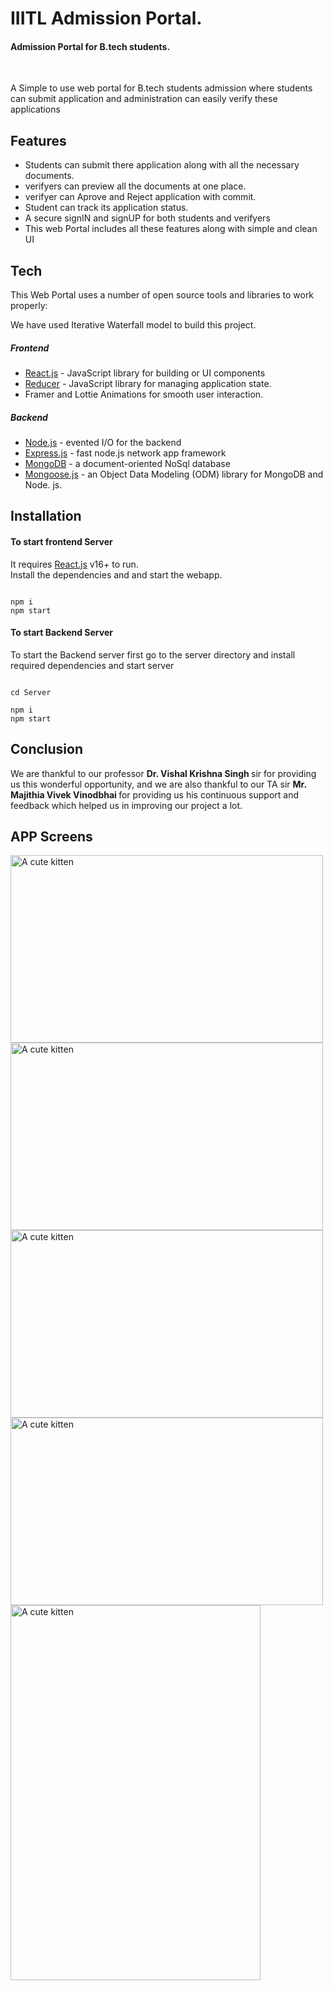 <h1 class="code-line" data-line-start=0 data-line-end=1 ><a id="Blood_Bank_Search_App_BBD_0"></a>IIITL Admission Portal.</h1>
<h4 class="code-line" data-line-start=1 data-line-end=2 ><a id="Every_Life_Matters_1"></a>Admission Portal for B.tech students.</h4>

&nbsp;&nbsp;&nbsp;&nbsp;&nbsp;&nbsp;&nbsp;&nbsp;&nbsp;&nbsp;&nbsp;&nbsp;&nbsp;&nbsp;

<p>A Simple to use web portal for B.tech students admission where students can submit application and administration can easily verify these applications</p>
<h2 class="code-line" data-line-start=7 data-line-end=8 ><a id="Features_7"></a>Features</h2>
<ul>
<li class="has-line-data" data-line-start="8" data-line-end="9">Students can submit there application along with all the necessary documents.</li>
<li class="has-line-data" data-line-start="9" data-line-end="10">verifyers can preview all the documents at one place.</li>
  <li class="has-line-data" data-line-start="8" data-line-end="9">verifyer can Aprove and Reject application with commit.</li>
<li class="has-line-data" data-line-start="10" data-line-end="11"> Student can track its application status.</li>
<li class="has-line-data" data-line-start="11" data-line-end="12">A secure signIN and signUP for both students and verifyers</li>
<li class="has-line-data" data-line-start="12" data-line-end="14">This web Portal includes all these features along with simple and clean UI</li>
</ul>
<h2 class="code-line" data-line-start=16 data-line-end=17 ><a id="Tech_16"></a>Tech</h2>
<p class="has-line-data" data-line-start="18" data-line-end="19">This Web Portal uses a number of open source tools and libraries to work properly:</p>
<p class="has-line-data" data-line-start="18" data-line-end="19">We have used Iterative Waterfall model to build this project.</p>
<h5 class="code-line" data-line-start=20 data-line-end=21 ><a id="Frontend_20"></a>Frontend</h5>
<ul>
<li class="has-line-data" data-line-start="21" data-line-end="22"><a href="https://reactjs.org/">React.js</a> - JavaScript library for building or UI components</li>
<li class="has-line-data" data-line-start="23" data-line-end="24"><a href="https://www.npmjs.com/package/redux">Reducer</a> - JavaScript library for managing application state.</li>
 <li class="has-line-data" data-line-start="23" data-line-end="24">Framer and Lottie Animations for smooth user interaction.</li>
</ul>
<h5 class="code-line" data-line-start=26 data-line-end=27 ><a id="Backend_26"></a>Backend </h5>
<ul>
<li class="has-line-data" data-line-start="27" data-line-end="28"><a href="http://nodejs.org">Node.js</a> - evented I/O for the backend</li>
<li class="has-line-data" data-line-start="28" data-line-end="29"><a href="http://expressjs.com">Express.js</a> - fast node.js network app framework</li>
<li class="has-line-data" data-line-start="29" data-line-end="30"><a href="https://www.mongodb.com/">MongoDB</a> - a document-oriented NoSql database</li>
<li class="has-line-data" data-line-start="30" data-line-end="32"><a href="https://www.npmjs.com/package/mongoose">Mongoose.js</a> - an Object Data Modeling (ODM) library for MongoDB and Node. js.</li>
  

</ul>

<h2 class="code-line" data-line-start=34 data-line-end=35 ><a id="Installation_34"></a>Installation</h2>

<h4 class="code-line" data-line-start=57 data-line-end=58 ><a id="Web_App_57"></a>To start frontend Server</h4>
<p class="has-line-data" data-line-start="58" data-line-end="60">It requires <a href="https://reactjs.org/">React.js</a> v16+ to run.<br>
Install the dependencies and and start the webapp.</p>
<pre><code class="has-line-data" data-line-start="61" data-line-end="65" class="language-sh">
npm i
npm start
</code></pre>

<h4 class="code-line" data-line-start=57 data-line-end=58 ><a id="Web_App_57"></a>To start Backend Server</h4>
<p class="has-line-data" data-line-start="58" data-line-end="60"> To start the Backend server first go to the server directory and install required dependencies and start server</p>

<pre><code class="has-line-data" data-line-start="61" data-line-end="65" class="language-sh">
cd Server

npm i
npm start
</code></pre>

<h2 class="code-line" data-line-start=90 data-line-end=91 ><a id="feadback_90"></a>Conclusion</h2>
<p class="has-line-data" data-line-start="92" data-line-end="93">We are thankful to our professor <b> Dr. Vishal Krishna Singh </b> sir for providing us this wonderful opportunity, and we are also thankful to our TA sir <b> Mr. Majithia Vivek Vinodbhai </b> for providing us his continuous support and feedback which helped us in improving our project a lot.</p>


<h2 class="code-line" data-line-start=16 data-line-end=17 >APP Screens</h2>
<div display='flex' flexDirection='row' justifycontent='space-between'>

  <img src='https://i.imgur.com/bNFSbhS.jpg' title="A cute kitten" width="500" height="300">
  <img src='https://i.imgur.com/eNSyZZO.jpg' title="A cute kitten" width="500" height="300">
  <img src='https://i.imgur.com/F7JYbar.jpg' title="A cute kitten" width="500" height="300">
  <img src='https://i.imgur.com/bBlo5H5.jpg' title="A cute kitten" width="500" height="300">
</div>
  <img src='https://i.imgur.com/eye1j1y.jpg' title="A cute kitten" width="400" height="600">

